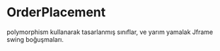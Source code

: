 # OrderPlacement

polymorphism kullanarak tasarlanmış sınıflar, ve yarım yamalak Jframe swing boğuşmaları.

